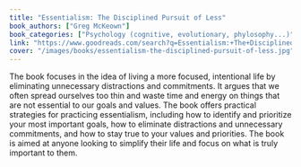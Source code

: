 ```yaml
---
title: "Essentialism: The Disciplined Pursuit of Less"
book_authors: ["Greg McKeown"]
book_categories: ["Psychology (cognitive, evolutionary, phylosophy...)"]
link: "https://www.goodreads.com/search?q=Essentialism:+The+Disciplined+Pursuit+of+Less+Greg+McKeown"
cover: "/images/books/essentialism-the-disciplined-pursuit-of-less.jpg"
---
```


The book focuses in the idea of living a more focused, intentional life by eliminating unnecessary distractions and commitments. It argues that we often spread ourselves too thin and waste time and energy on things that are not essential to our goals and values. The book offers practical strategies for practicing essentialism, including how to identify and prioritize your most important goals, how to eliminate distractions and unnecessary commitments, and how to stay true to your values and priorities. The book is aimed at anyone looking to simplify their life and focus on what is truly important to them.